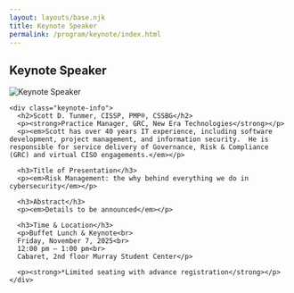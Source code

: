 ```yaml
---
layout: layouts/base.njk
title: Keynote Speaker
permalink: /program/keynote/index.html
---
```


<section class="keynote-detail">
  <h1>Keynote Speaker</h1>

  <div class="keynote-detail-inner">
    <div class="keynote-photo">
      <img src="/MCC2025/assets/images/keynote-pic.jpg" alt="Keynote Speaker">
    </div>

    <div class="keynote-info">
      <h2>Scott D. Tunmer, CISSP, PMP®, CSSBG</h2>
      <p><strong>Practice Manager, GRC, New Era Technologies</strong></p>
      <p><em>Scott has over 40 years IT experience, including software development, project management, and information security.  He is responsible for service delivery of Governance, Risk & Compliance (GRC) and virtual CISO engagements.</em></p>

      <h3>Title of Presentation</h3>
      <p><em>Risk Management: the why behind everything we do in cybersecurity</em></p>

      <h3>Abstract</h3>
      <p><em>Details to be announced</em></p>

      <h3>Time & Location</h3>
      <p>Buffet Lunch & Keynote<br>
      Friday, November 7, 2025<br>
      12:00 pm – 1:00 pm<br>
      Cabaret, 2nd floor Murray Student Center</p>

      <p><strong>*Limited seating with advance registration</strong></p>
    </div>
  </div>
</section>
